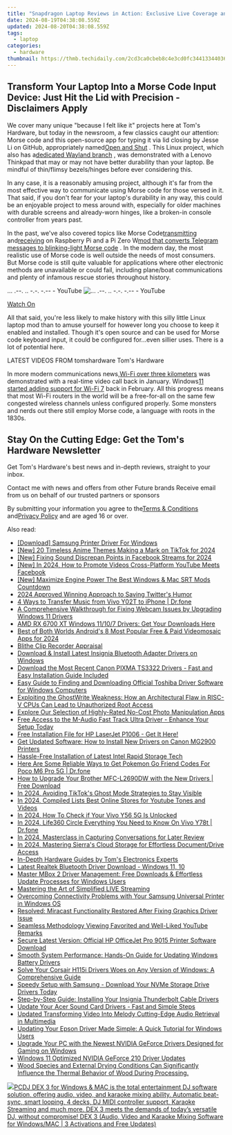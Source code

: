 ```yaml
---
title: "Snapdragon Laptop Reviews in Action: Exclusive Live Coverage and Impressions"
date: 2024-08-19T04:38:08.559Z
updated: 2024-08-20T04:38:08.559Z
tags:
  - laptop
categories:
  - hardware
thumbnail: https://thmb.techidaily.com/2cd3ca0cbeb8c4e3cd0fc34413344036f23c5912ab89cbe4dfebf3e1ac0d9691.jpg
---
```


## Transform Your Laptop Into a Morse Code Input Device: Just Hit the Lid with Precision - Disclaimers Apply

We cover many unique "because I felt like it" projects here at Tom's Hardware, but today in the newsroom, a few classics caught our attention: Morse code and this open-source app for typing it via lid closing by Jesse Li on GitHub, appropriately named[Open and Shut](https://github.com/veggiedefender/open-and-shut) . This Linux project, which also has a[dedicated Wayland branch](https://github.com/veggiedefender/open-and-shut/tree/wayland) , was demonstrated with a Lenovo Thinkpad that may or may not have better durability than your laptop. Be mindful of thin/flimsy bezels/hinges before ever considering this.

 In any case, it is a reasonably amusing project, although it's far from the most effective way to communicate using Morse code for those versed in it. That said, if you don't fear for your laptop's durability in any way, this could be an enjoyable project to mess around with, especially for older machines with durable screens and already-worn hinges, like a broken-in console controller from years past.

 In the past, we've also covered topics like Morse Code[transmitting](https://tools.techidaily.com) and[receiving](https://tools.techidaily.com) on Raspberry Pi and a Pi Zero W[mod that converts Telegram messages to blinking-light Morse code](https://tools.techidaily.com) . In the modern day, the most realistic use of Morse code is well outside the needs of most consumers. But Morse code is still quite valuable for applications where other electronic methods are unavailable or could fail, including plane/boat communications and plenty of infamous rescue stories throughout history.

... .--. .. -.-. -.-- - YouTube ![... .--. .. -.-. -.-- - YouTube](https://img.youtube.com/vi/UAQ60P61vYw/maxresdefault.jpg)

[Watch On](https://youtu.be/UAQ60P61vYw)

 All that said, you're less likely to make history with this silly little Linux laptop mod than to amuse yourself for however long you choose to keep it enabled and installed. Though it's open source and can be used for Morse code keyboard input, it could be configured for...even sillier uses. There is a lot of potential here.

 LATEST VIDEOS FROM tomshardware Tom's Hardware

 In more modern communications news,[Wi-Fi over three kilometers](https://tools.techidaily.com) was demonstrated with a real-time video call back in January. Windows[11 started adding support for Wi-Fi 7](https://tools.techidaily.com) back in February. All this progress means that most Wi-Fi routers in the world will be a free-for-all on the same few congested wireless channels unless configured properly. Some monsters and nerds out there still employ Morse code, a language with roots in the 1830s.

## Stay On the Cutting Edge: Get the Tom's Hardware Newsletter

 Get Tom's Hardware's best news and in-depth reviews, straight to your inbox.

 Contact me with news and offers from other Future brands  Receive email from us on behalf of our trusted partners or sponsors

 By submitting your information you agree to the[Terms & Conditions](https://futureplc.com/terms-conditions/) and[Privacy Policy](https://futureplc.com/privacy-policy/) and are aged 16 or over.

<ins class="adsbygoogle"
     style="display:block"
     data-ad-format="autorelaxed"
     data-ad-client="ca-pub-7571918770474297"
     data-ad-slot="1223367746"></ins>



<ins class="adsbygoogle"
     style="display:block"
     data-ad-client="ca-pub-7571918770474297"
     data-ad-slot="8358498916"
     data-ad-format="auto"
     data-full-width-responsive="true"></ins>

<span class="atpl-alsoreadstyle">Also read:</span>
<div><ul>
<li><a href="https://hardware-updates.techidaily.com/download-samsung-printer-driver-for-windows/"><u>[Download] Samsung Printer Driver For Windows</u></a></li>
<li><a href="https://tiktok-video-recordings.techidaily.com/new-20-timeless-anime-themes-making-a-mark-on-tiktok-for-2024/"><u>[New] 20 Timeless Anime Themes Making a Mark on TikTok for 2024</u></a></li>
<li><a href="https://facebook-video-content.techidaily.com/new-fixing-sound-discrepan-points-in-facebook-streams-for-2024/"><u>[New] Fixing Sound Discrepan Points in Facebook Streams for 2024</u></a></li>
<li><a href="https://youtube-zero.techidaily.com/n-2024-how-to-promote-videos-cross-platform-youtube-meets-facebook/"><u>[New] In 2024, How to Promote Videos Cross-Platform  YouTube Meets Facebook</u></a></li>
<li><a href="https://extra-skills.techidaily.com/new-maximize-engine-power-the-best-windows-and-mac-srt-mods-countdown/"><u>[New] Maximize Engine Power  The Best Windows & Mac SRT Mods Countdown</u></a></li>
<li><a href="https://twitter-videos.techidaily.com/2024-approved-winning-approach-to-saving-twitters-humor/"><u>2024 Approved  Winning Approach to Saving Twitter's Humor</u></a></li>
<li><a href="https://blog-min.techidaily.com/4-ways-to-transfer-music-from-vivo-y02t-to-iphone-drfone-by-drfone-transfer-from-android-transfer-from-android/"><u>4 Ways to Transfer Music from Vivo Y02T to iPhone | Dr.fone</u></a></li>
<li><a href="https://hardware-updates.techidaily.com/a-comprehensive-walkthrough-for-fixing-webcam-issues-by-upgrading-windows-11-drivers/"><u>A Comprehensive Walkthrough for Fixing Webcam Issues by Upgrading Windows 11 Drivers</u></a></li>
<li><a href="https://hardware-updates.techidaily.com/amd-rx-6700-xt-windows-11107-drivers-get-your-downloads-here/"><u>AMD RX ‌6700 XT Windows 11/10/7 Drivers: Get Your Downloads Here</u></a></li>
<li><a href="https://extra-lessons.techidaily.com/best-of-both-worlds-androids-8-most-popular-free-and-paid-videomosaic-apps-for-2024/"><u>Best of Both Worlds  Android's 8 Most Popular Free & Paid Videomosaic Apps for 2024</u></a></li>
<li><a href="https://extra-resources.techidaily.com/blithe-clip-recorder-appraisal/"><u>Blithe Clip Recorder Appraisal</u></a></li>
<li><a href="https://hardware-updates.techidaily.com/download-and-install-latest-insignia-bluetooth-adapter-drivers-on-windows/"><u>Download & Install Latest Insignia Bluetooth Adapter Drivers on Windows</u></a></li>
<li><a href="https://hardware-updates.techidaily.com/download-the-most-recent-canon-pixma-ts3322-drivers-fast-and-easy-installation-guide-included/"><u>Download the Most Recent Canon PIXMA TS3322 Drivers - Fast and Easy Installation Guide Included</u></a></li>
<li><a href="https://hardware-updates.techidaily.com/easy-guide-to-finding-and-downloading-official-toshiba-driver-software-for-windows-computers/"><u>Easy Guide to Finding and Downloading Official Toshiba Driver Software for Windows Computers</u></a></li>
<li><a href="https://hardware-updates.techidaily.com/exploiting-the-ghostwrite-weakness-how-an-architectural-flaw-in-risc-v-cpus-can-lead-to-unauthorized-root-access/"><u>Exploiting the GhostWrite Weakness: How an Architectural Flaw in RISC-V CPUs Can Lead to Unauthorized Root Access</u></a></li>
<li><a href="https://tech-recovery.techidaily.com/explore-our-selection-of-highly-rated-no-cost-photo-manipulation-apps/"><u>Explore Our Selection of Highly-Rated No-Cost Photo Manipulation Apps</u></a></li>
<li><a href="https://hardware-updates.techidaily.com/1722967235502-free-access-to-the-m-audio-fast-track-ultra-driver-enhance-your-setup-today/"><u>Free Access to the M-Audio Fast Track Ultra Driver - Enhance Your Setup Today</u></a></li>
<li><a href="https://hardware-updates.techidaily.com/1722969280745-free-installation-file-for-hp-laserjet-p1006-get-it-here/"><u>Free Installation File for HP LaserJet P1006 - Get It Here!</u></a></li>
<li><a href="https://hardware-updates.techidaily.com/get-updated-software-how-to-install-new-drivers-on-canon-mg2900-printers/"><u>Get Updated Software: How to Install New Drivers on Canon MG2900 Printers</u></a></li>
<li><a href="https://hardware-updates.techidaily.com/hassle-free-installation-of-latest-intel-rapid-storage-tech/"><u>Hassle-Free Installation of Latest Intel Rapid Storage Tech</u></a></li>
<li><a href="https://pokemon-go-android.techidaily.com/here-are-some-reliable-ways-to-get-pokemon-go-friend-codes-for-poco-m6-pro-5g-drfone-by-drfone-virtual-android/"><u>Here Are Some Reliable Ways to Get Pokemon Go Friend Codes For Poco M6 Pro 5G | Dr.fone</u></a></li>
<li><a href="https://hardware-updates.techidaily.com/how-to-upgrade-your-brother-mfc-l2690dw-with-the-new-drivers-free-download/"><u>How to Upgrade Your Brother MFC-L2690DW with the New Drivers | Free Download</u></a></li>
<li><a href="https://tiktok-videos.techidaily.com/in-2024-avoiding-tiktoks-ghost-mode-strategies-to-stay-visible/"><u>In 2024, Avoiding TikTok's Ghost Mode  Strategies to Stay Visible</u></a></li>
<li><a href="https://extra-resources.techidaily.com/in-2024-compiled-lists-best-online-stores-for-youtube-tones-and-videos/"><u>In 2024, Compiled Lists  Best Online Stores for Youtube Tones and Videos</u></a></li>
<li><a href="https://sim-unlock.techidaily.com/in-2024-how-to-check-if-your-vivo-y56-5g-is-unlocked-by-drfone-android/"><u>In 2024, How To Check if Your Vivo Y56 5G Is Unlocked</u></a></li>
<li><a href="https://phone-solutions.techidaily.com/in-2024-life360-circle-everything-you-need-to-know-on-vivo-y78t-drfone-by-drfone-virtual-android/"><u>In 2024, Life360 Circle Everything You Need to Know On Vivo Y78t | Dr.fone</u></a></li>
<li><a href="https://extra-approaches.techidaily.com/in-2024-masterclass-in-capturing-conversations-for-later-review/"><u>In 2024, Masterclass in Capturing Conversations for Later Review</u></a></li>
<li><a href="https://extra-skills.techidaily.com/in-2024-mastering-sierras-cloud-storage-for-effortless-documentdrive-access/"><u>In 2024, Mastering Sierra's Cloud Storage for Effortless Document/Drive Access</u></a></li>
<li><a href="https://hardware-updates.techidaily.com/in-depth-hardware-guides-by-toms-electronics-experts/"><u>In-Depth Hardware Guides by Tom's Electronics Experts</u></a></li>
<li><a href="https://hardware-updates.techidaily.com/1722970692273-latest-realtek-bluetooth-driver-download-windows-11-10/"><u>Latest Realtek Bluetooth Driver Download - Windows 11, 10</u></a></li>
<li><a href="https://hardware-updates.techidaily.com/1722977477058-master-mbox-2-driver-management-free-downloads-and-effortless-update-processes-for-windows-users/"><u>Master MBox 2 Driver Management: Free Downloads & Effortless Update Processes for Windows Users</u></a></li>
<li><a href="https://fox-access.techidaily.com/mastering-the-art-of-simplified-live-streaming/"><u>Mastering the Art of Simplified LIVE Streaming</u></a></li>
<li><a href="https://hardware-updates.techidaily.com/overcoming-connectivity-problems-with-your-samsung-universal-printer-in-windows-os/"><u>Overcoming Connectivity Problems with Your Samsung Universal Printer in Windows OS</u></a></li>
<li><a href="https://common-error.techidaily.com/resolved-miracast-functionality-restored-after-fixing-graphics-driver-issue/"><u>Resolved: Miracast Functionality Restored After Fixing Graphics Driver Issue</u></a></li>
<li><a href="https://extra-lessons.techidaily.com/seamless-methodology-viewing-favorited-and-well-liked-youtube-remarks/"><u>Seamless Methodology  Viewing Favorited and Well-Liked YouTube Remarks</u></a></li>
<li><a href="https://hardware-updates.techidaily.com/secure-latest-version-official-hp-officejet-pro-9015-printer-software-download/"><u>Secure Latest Version: Official HP OfficeJet Pro 9015 Printer Software Download</u></a></li>
<li><a href="https://hardware-updates.techidaily.com/smooth-system-performance-hands-on-guide-for-updating-windows-battery-drivers/"><u>Smooth System Performance: Hands-On Guide for Updating Windows Battery Drivers</u></a></li>
<li><a href="https://hardware-updates.techidaily.com/solve-your-corsair-h115i-drivers-woes-on-any-version-of-windows-a-comprehensive-guide/"><u>Solve Your Corsair H115i Drivers Woes on Any Version of Windows: A Comprehensive Guide</u></a></li>
<li><a href="https://hardware-updates.techidaily.com/speedy-setup-with-samsung-download-your-nvme-storage-drive-drivers-today/"><u>Speedy Setup with Samsung - Download Your NVMe Storage Drive Drivers Today</u></a></li>
<li><a href="https://hardware-updates.techidaily.com/step-by-step-guide-installing-your-insignia-thunderbolt-cable-drivers/"><u>Step-by-Step Guide: Installing Your Insignia Thunderbolt Cable Drivers</u></a></li>
<li><a href="https://hardware-updates.techidaily.com/update-your-acer-sound-card-drivers-fast-and-simple-steps/"><u>Update Your Acer Sound Card Drivers - Fast and Simple Steps</u></a></li>
<li><a href="https://voice-adjusting.techidaily.com/updated-transforming-video-into-melody-cutting-edge-audio-retrieval-in-multimedia/"><u>Updated Transforming Video Into Melody Cutting-Edge Audio Retrieval in Multimedia</u></a></li>
<li><a href="https://hardware-updates.techidaily.com/updating-your-epson-driver-made-simple-a-quick-tutorial-for-windows-users/"><u>Updating Your Epson Driver Made Simple: A Quick Tutorial for Windows Users</u></a></li>
<li><a href="https://hardware-updates.techidaily.com/upgrade-your-pc-with-the-newest-nvidia-geforce-drivers-designed-for-gaming-on-windows/"><u>Upgrade Your PC with the Newest NVIDIA GeForce Drivers Designed for Gaming on Windows</u></a></li>
<li><a href="https://hardware-updates.techidaily.com/windows-11-optimized-nvidia-geforce-210-driver-updates/"><u>Windows 11 Optimized NVIDIA GeForce 210 Driver Updates</u></a></li>
<li><a href="https://hardware-updates.techidaily.com/wood-species-and-external-drying-conditions-can-significantly-influence-the-thermal-behavior-of-wood-during-processing/"><u>Wood Species and External Drying Conditions Can Significantly Influence the Thermal Behavior of Wood During Processing.</u></a></li>
</ul></div>

<!-- affiliate ads begin -->
<a href="https://shop.pcdj.com/order/checkout.php?PRODS=4698824&QTY=1&AFFILIATE=108875&CART=1"> <img src="https://secure.avangate.com/images/merchant/47f4b6321e9fd8e8f7326a6adc1a7c1e/products/dex3pro-screenshot-homepage.png" border="0">PCDJ DEX 3 for Windows & MAC is the total entertainment DJ software solution, offering audio, video, and karaoke mixing ability. Automatic beat-sync, smart looping, 4 decks, DJ MIDI controller support, Karaoke Streaming and much more. 
DEX 3 meets the demands of today’s versatile DJ, without compromise! 
DEX 3 (Audio, Video and Karaoke Mixing Software for Windows/MAC | 3 Activations and Free Updates)</a>
<!-- affiliate ads end -->